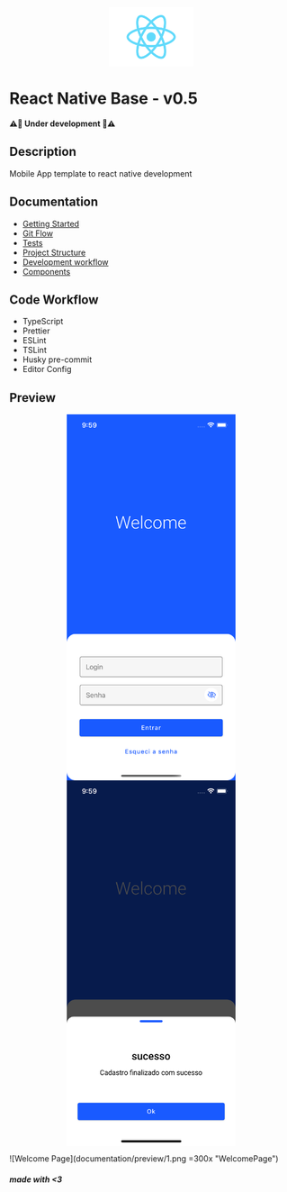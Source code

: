 <p align="center">
<img src="./src/assets/images/Logo.png" width="150" align="center"/>
</p>

# React Native Base - v0.5

**⚠️🚧 Under development 🚧⚠️**

## Description

Mobile App template to react native development

## Documentation

- [Getting Started](documentation/getting-started.md)
- [Git Flow](documentation/gitflow.md)
- [Tests](documentation/tests.md)
- [Project Structure](documentation/project-structure.md)
- [Development workflow](documentation/development-workflow.md)
- [Components](documentation/components.md)

## Code Workflow

- TypeScript
- Prettier
- ESLint
- TSLint
- Husky pre-commit
- Editor Config

## Preview

<p align="center">
<img src="./documentation/preview/1.png" width="300" align="center"/>
<img src="./documentation/preview/2.png" width="300" align="center"/>
</p>

![Welcome Page](documentation/preview/1.png =300x "WelcomePage")

###### **made with <3**
